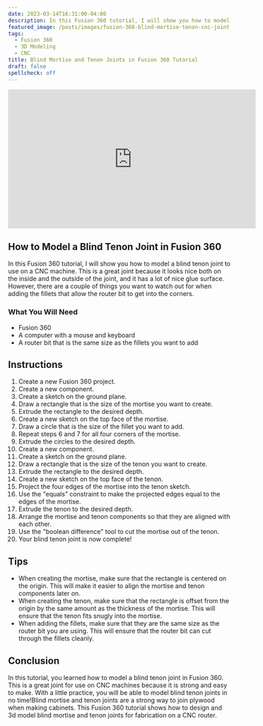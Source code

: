 ```yaml
---
date: 2023-03-14T16:31:00-04:00
description: In this Fusion 360 tutorial, I will show you how to model a blind tenon joint to use on a CNC machine.
featured_image: /posts/images/fusion-360-blind-mortise-tenon-cnc-joint.jpg
tags:
  - Fusion 360
  - 3D Modeling
  - CNC
title: Blind Mortise and Tenon Joints in Fusion 360 Tutorial
draft: false
spellcheck: off
---
```


<div class="iframe-16-9-container">
<iframe class="youTubeIframe" width="560" height="315" src="https://www.youtube.com/embed/Pr7YYYhvJxY?rel=0" title="YouTube video player" frameborder="0" allow="accelerometer; autoplay; clipboard-write; encrypted-media; gyroscope; picture-in-picture; web-share" allowfullscreen></iframe>
</div>

## How to Model a Blind Tenon Joint in Fusion 360

In this Fusion 360 tutorial, I will show you how to model a blind tenon joint to use on a CNC machine. This is a great joint because it looks nice both on the inside and the outside of the joint, and it has a lot of nice glue surface. However, there are a couple of things you want to watch out for when adding the fillets that allow the router bit to get into the corners.

### What You Will Need

- Fusion 360
- A computer with a mouse and keyboard
- A router bit that is the same size as the fillets you want to add

## Instructions

1. Create a new Fusion 360 project.
2. Create a new component.
3. Create a sketch on the ground plane.
4. Draw a rectangle that is the size of the mortise you want to create.
5. Extrude the rectangle to the desired depth.
6. Create a new sketch on the top face of the mortise.
7. Draw a circle that is the size of the fillet you want to add.
8. Repeat steps 6 and 7 for all four corners of the mortise.
9. Extrude the circles to the desired depth.
10. Create a new component.
11. Create a sketch on the ground plane.
12. Draw a rectangle that is the size of the tenon you want to create.
13. Extrude the rectangle to the desired depth.
14. Create a new sketch on the top face of the tenon.
15. Project the four edges of the mortise into the tenon sketch.
16. Use the "equals" constraint to make the projected edges equal to the edges of the mortise.
17. Extrude the tenon to the desired depth.
18. Arrange the mortise and tenon components so that they are aligned with each other.
19. Use the "boolean difference" tool to cut the mortise out of the tenon.
20. Your blind tenon joint is now complete!

## Tips

- When creating the mortise, make sure that the rectangle is centered on the origin. This will make it easier to align the mortise and tenon components later on.
- When creating the tenon, make sure that the rectangle is offset from the origin by the same amount as the thickness of the mortise. This will ensure that the tenon fits snugly into the mortise.
- When adding the fillets, make sure that they are the same size as the router bit you are using. This will ensure that the router bit can cut through the fillets cleanly.

## Conclusion

In this tutorial, you learned how to model a blind tenon joint in Fusion 360. This is a great joint for use on CNC machines because it is strong and easy to make. With a little practice, you will be able to model blind tenon joints in no time!Blind mortise and tenon joints are a strong way to join plywood when making cabinets. This Fusion 360 tutorial shows how to design and 3d model blind mortise and tenon joints for fabrication on a CNC router.
